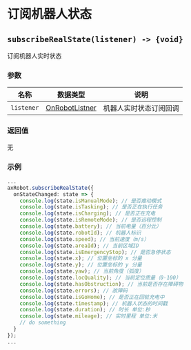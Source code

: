 # 订阅机器人状态

## `subscribeRealState(listener) -> {void}`

订阅机器人实时状态

### 参数

| 名称       | 数据类型                                   | 说明                   |
| ---------- | ------------------------------------------ | ---------------------- |
| `listener` | [OnRobotListner](../../../Define/Define-OnRobotListener) | 机器人实时状态订阅回调 |

### 返回值

无

### 示例

```typescript
...
axRobot.subscribeRealState({
  onStateChanged: state => {
    console.log(state.isManualMode); // 是否推动模式
    console.log(state.isTasking); // 是否正在执行任务
    console.log(state.isCharging); // 是否正在充电
    console.log(state.isRemoteMode); // 是否远程控制
    console.log(state.battery); // 当前电量（百分比）
    console.log(state.robotId); // 机器人标识
    console.log(state.speed); // 当前速度（m/s）
    console.log(state.areaId); // 当前区域ID
    console.log(state.isEmergencyStop); // 是否急停状态
    console.log(state.x); // 位置坐标的 x 分量
    console.log(state.y); // 位置坐标的 y 分量
    console.log(state.yaw); // 当前角度（弧度）
    console.log(state.locQuality); // 当前定位质量（0-100）
    console.log(state.hasObstruction); // 当前是否存在障碍物
    console.log(state.errors); // 故障码
    console.log(state.isGoHome); // 是否正在回桩充电中
    console.log(state.timestamp); // 机器人状态的时间戳
    console.log(state.duration); // 时长 单位:秒
    console.log(state.mileage); // 实时里程 单位:米
    // do something
  }
});
...
```


